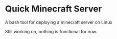 # Quick Minecraft Server
A bash tool for deploying a minecraft server on Linux

Still working on, nothing is functional for now.
